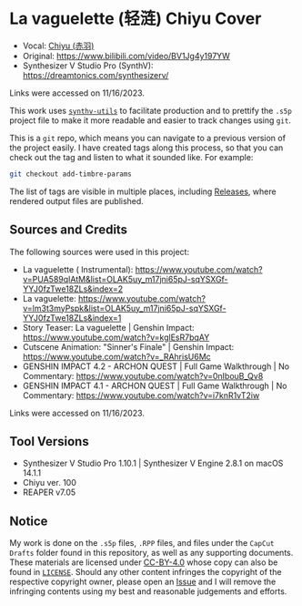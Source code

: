# La vaguelette (轻涟) Chiyu Cover

* Vocal: [Chiyu (赤羽)](https://synthv.fandom.com/wiki/Chiyu)
* Original: https://www.bilibili.com/video/BV1Jg4y197YW
* Synthesizer V Studio Pro (SynthV): https://dreamtonics.com/synthesizerv/

Links were accessed on 11/16/2023.

This work uses [`synthv-utils`](https://github.com/iluminar-yi/synthv-utils) to facilitate production and
to prettify the `.s5p` project file to make it more readable and easier to track changes using `git`.

This is a `git` repo, which means you can navigate to a previous version of the project easily.
I have created tags along this process, so that you can check out the tag and listen to what it sounded like.
For example:

```bash
git checkout add-timbre-params
```

The list of tags are visible in multiple places, including
[Releases](https://github.com/iluminar-yi/la-vaguelette-synthv-cover/releases),
where rendered output files are published.

## Sources and Credits

The following sources were used in this project:

* La vaguelette (
  Instrumental): https://www.youtube.com/watch?v=PUA589qIAtM&list=OLAK5uy_m17jni65pJ-sqYSXGf-YYJ0fzTwe18ZLs&index=2
* La vaguelette: https://www.youtube.com/watch?v=lm3t3myPspk&list=OLAK5uy_m17jni65pJ-sqYSXGf-YYJ0fzTwe18ZLs&index=1
* Story Teaser: La vaguelette | Genshin Impact: https://www.youtube.com/watch?v=kglEsR7bqAY
* Cutscene Animation: "Sinner's Finale" | Genshin Impact: https://www.youtube.com/watch?v=_RAhrisU6Mc
* GENSHIN IMPACT 4.2 - ARCHON QUEST | Full Game Walkthrough | No Commentary: https://www.youtube.com/watch?v=0nIbouB_Qv8
* GENSHIN IMPACT 4.1 - ARCHON QUEST | Full Game Walkthrough | No Commentary: https://www.youtube.com/watch?v=i7knR1vT2iw

Links were accessed on 11/16/2023.

## Tool Versions

* Synthesizer V Studio Pro 1.10.1 | Synthesizer V Engine 2.8.1 on macOS 14.1.1
* Chiyu ver. 100
* REAPER v7.05

## Notice

My work is done on the `.s5p` files, `.RPP` files, and files under the `CapCut Drafts` folder found in this repository,
as well as any supporting documents. These materials are licensed
under [CC-BY-4.0](https://creativecommons.org/licenses/by/4.0/)
whose copy can also be found in [`LICENSE`](/LICENSE). Should any other content infringes the copyright of the
respective copyright owner,
please open an [Issue](https://github.com/iluminar-yi/synthv-song-template/issues) and I will remove the
infringing contents using my best and reasonable judgements and efforts.

